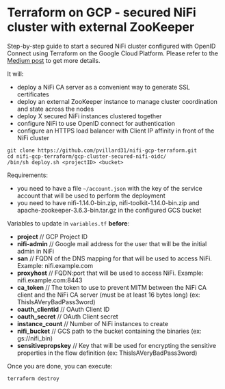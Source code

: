  # Terraform on GCP - secured NiFi cluster with external ZooKeeper

Step-by-step guide to start a secured NiFi cluster configured with OpenID Connect using Terraform on the Google Cloud Platform. Please refer to the [Medium post](https://medium.com/@pierre.villard/secured-nifi-cluster-with-terraform-on-the-google-cloud-platform-58c0ca6624d7) to get more details.

It will:
  * deploy a NiFi CA server as a convenient way to generate SSL certificates
  * deploy an external ZooKeeper instance to manage cluster coordination and state across the nodes
  * deploy X secured NiFi instances clustered together
  * configure NiFi to use OpenID connect for authentication
  * configure an HTTPS load balancer with Client IP affinity in front of the NiFi cluster

````
git clone https://github.com/pvillard31/nifi-gcp-terraform.git
cd nifi-gcp-terraform/gcp-cluster-secured-nifi-oidc/
/bin/sh deploy.sh <projectID> <bucket>
````

Requirements:
  * you need to have a file ``~/account.json`` with the key of the service account that will be used to perform the deployment
  * you need to have nifi-1.14.0-bin.zip, nifi-toolkit-1.14.0-bin.zip and apache-zookeeper-3.6.3-bin.tar.gz in the configured GCS bucket

Variables to update in ``variables.tf`` **before**:

* **project** // GCP Project ID
* **nifi-admin** // Google mail address for the user that will be the initial admin in NiFi
* **san** // FQDN of the DNS mapping for that will be used to access NiFi. Example: nifi.example.com
* **proxyhost** // FQDN:port that will be used to access NiFi. Example: nifi.example.com:8443
* **ca_token** // The token to use to prevent MITM between the NiFi CA client and the NiFi CA server (must be at least 16 bytes long) (ex: ThisIsAVeryBadPass3word)
* **oauth_clientid** // OAuth Client ID
* **oauth_secret** // OAuth Client secret
* **instance_count** // Number of NiFi instances to create
* **nifi_bucket** // GCS path to the bucket containing the binaries (ex: gs://nifi_bin)
* **sensitivepropskey** // Key that will be used for encrypting the sensitive properties in the flow definition (ex: ThisIsAVeryBadPass3word)

Once you are done, you can execute:

````
terraform destroy
````

